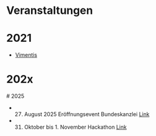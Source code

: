 # Veranstaltungen

# 2021
- [Vimentis](https://vimentis.ch/event/digitale-demokratie-der-weg-zum-sicheren-e-collecting/)


# 202x


# 2025

- 27. August 2025 Eröffnungsevent Bundeskanzlei [Link](https://www.bk.admin.ch/bk/de/home/politische-rechte/e-collecting/partizipativer_prozess.html)


- 31. Oktober bis 1. November Hackathon [Link](https://www.bk.admin.ch/bk/de/home/politische-rechte/e-collecting/aktuelles.html)
